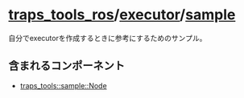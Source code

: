 # [traps_tools_ros](../../README.md)/[executor](index.md)/[sample](sample.md)

自分でexecutorを作成するときに参考にするためのサンプル。

## 含まれるコンポーネント
- [traps_tools::sample::Node](../component/traps_tools__sample__node.md)